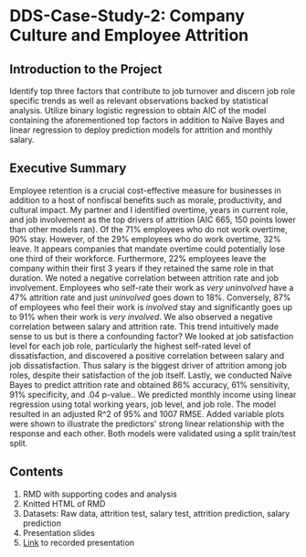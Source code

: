 # DDS-Case-Study-2: Company Culture and Employee Attrition 

## Introduction to the Project
Identify top three factors that contribute to job turnover and discern job role specific trends as well as relevant observations backed by statistical analysis. Utilize binary logistic regression to obtain AIC of the model containing the aforementioned top factors in addition to Naïve Bayes and linear regression to deploy prediction models for attrition and monthly salary.

## Executive Summary
Employee retention is a crucial cost-effective measure for businesses in addition to a host of nonfiscal benefits such as morale, productivity, and cultural impact. My partner and I identified overtime, years in current role, and job involvement as the top drivers of attrition (AIC 665, 150 points lower than other models ran). Of the 71% employees who do not work overtime, 90% stay. However, of the 29% employees who do work overtime, 32% leave. It appears companies that mandate overtime could potentially lose one third of their workforce. Furthermore, 22% employees leave the company within their first 3 years if they retained the same role in that duration. We noted a negative correlation between attrition rate and job involvement. Employees who self-rate their work as *very uninvolved* have a 47% attrition rate and just *uninvolved* goes down to 18%. Conversely, 87% of employees who feel their work is *involved* stay and significantly goes up to 91% when their work is *very involved*. We also observed a negative correlation between salary and attrition rate. This trend intuitively made sense to us but is there a confounding factor? We looked at job satisfaction level for each job role, particularly the highest self-rated level of dissatisfaction, and discovered a positive correlation between salary and job dissatisfaction. Thus salary is the biggest driver of attrition among job roles, despite their satisfaction of the job itself. Lastly, we conducted Naïve Bayes to predict attrition rate and obtained 86% accuracy, 61% sensitivity, 91% specificity, and .04 p-value.. We predicted monthly income using linear regression using total working years, job level, and job role. The model resulted in an adjusted R^2 of 95% and 1007 RMSE. Added variable plots were shown to illustrate the predictors' strong linear relationship with the response and each other. Both models were validated using a split train/test split.

## Contents
1. RMD with supporting codes and analysis
2. Knitted HTML of RMD
3. Datasets: Raw data, attrition test, salary test, attrition prediction, salary prediction
4. Presentation slides
5. [Link](https://smu.zoom.us/rec/play/g8rvMppOoDlz6wd68edFJ3d3KKcOpzB2oUVZTa65NleSaWX0Bg17VPd_GoRrGq1zKjWo6wvvh2_GvjGS.mSQlFoOsMm_04Lto) to recorded presentation
